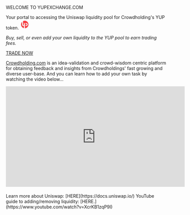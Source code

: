 <link rel="stylesheet" type="text/css" href="gistfile1.css">

WELCOME TO YUPEXCHANGE.COM 

Your portal to accessing the Uniswap liquidity pool for Crowdholding's YUP token.  <img src="little yup.jpg" alt="yup" width="30" height="30">

<i>Buy, sell, or even add your own liquidity to the YUP pool to earn trading fees.</i>

[TRADE NOW](https://uniswap.exchange/swap/0xd9a12cde03a86e800496469858de8581d3a5353d)
  
[Crowdholding.com](https://www.crowdholding.com) is an idea-validation and crowd-wisdom centric platform for obtaining feedback and insights from Crowdholdings' fast growing and diverse user-base.   And you can learn how to add your own task by watching the video below... 

<div class="video-container">
<iframe width="560" height="315" src="https://www.youtube.com/embed/jMsWxd6XTWE" frameborder="0" allow="accelerometer; autoplay; encrypted-media; gyroscope; picture-in-picture" allowfullscreen></iframe>
</div>

<br/>
Learn more about Uniswap: [HERE](https://docs.uniswap.io/)  YouTube guide to adding/removing liquidity: [HERE.](https://www.youtube.com/watch?v=XcrKB1zqP9I)

